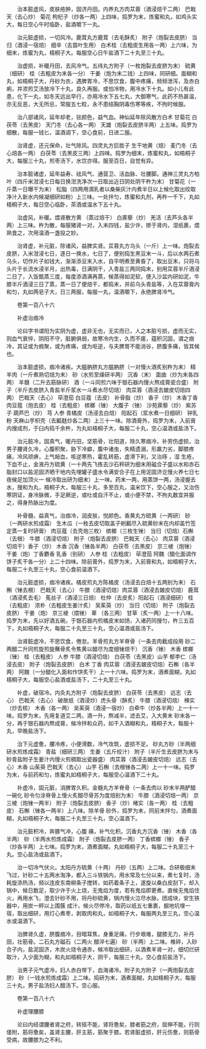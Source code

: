 <!-- { "loadSidebar": true } -->
　　治本脏虚风，皮肤疮肿，固济丹田。内养丸方肉苁蓉（酒浸焙干二两） 巴戟天（去心炒） 菊花 枸杞子（炒各一两）上四味，捣罗为末，炼蜜和丸，如鸡头实大，每日空心午时临卧，盐酒嚼下一丸。

　　治元脏虚损，一切风冷。鹿茸丸方鹿茸（去毛酥炙） 附子（炮裂去皮脐） 当归（酒浸一宿焙） 细辛（去苗叶生用） 白术桂（去粗皮生用各一两）上六味，为细末，炼蜜为丸，梧桐子大。每服空心日午盐酒下二十丸至三十丸。

　　治虚损，补暖丹田，去风冷气。五纬丸方附子（一枚炮裂去皮脐为末） 硫黄（细研） 桂（去粗皮为末各一分） 干姜（炮为末二钱）上四味，同研细。面糊和丸，如梧桐子大，丹砂为衣，遇脾胃冷，不思饮食，腹中疼痛，频频泄泻，及赤白痢，并浓煎艾汤放冷下十丸，良久再服。或怕冷物，用冷水下十丸。如小儿有此患，化下一丸，如冬天远出早行，亦用冷水下五七丸，大御寒气，此药不热甚温，亦无反恶，大无所忌，常服五七粒，永不患结胸阴毒伤寒等疾，不拘时候服。

　　治八部诸风，延年却老，驻颜色，益气血。神仙延年除风散方白术 甘菊花 白茯苓（去黑皮） 天门冬（去心各一两） 天雄（炮裂去皮脐半两）上五味。捣罗为细散，每服一钱匕，温酒调下，空心食前，日进二服。

　　治肾虚，还元保命，壮气除风。四灵丸方巨胜子 生干地黄（焙） 麦门冬（去心焙各一两） 白茯苓（去黑皮三两）上四味。捣罗为细末，炼蜜和丸，如梧桐子大，每服三十丸，煎枣汤下，水饮亦得。服至百日，自觉有异。

　　治本脏诸虚，延年益寿、祛风气、通营卫、活血脉、壮腰脚。通神三灵丸方柏叶（四斤米泔浸七日每日换泔洗净次一日取出近日阴处阴干杵为末） 甘菊花（一斤蒸一日曝干为末） 松脂（四两用滴乳者以桑柴灰汁内煮半日以上候化取出绞取净汁入新水内候凝细研如粉）上三味。一处拌匀，炼蜜和丸剂，再杵一千下，丸如梧桐子大，每日空心临卧，茶酒或温水下五十丸。

　　治虚风，补暖。煨肾散方黄 （蒸过焙干） 白蒺藜（炒） 羌活（去芦头各半两）上三味。杵为散，每服猪肾一对，入末四钱，盐少许，掺于肾内，湿纸裹，煨熟食之，次用温酒一盏投之妙。

　　治肾虚，补元脏，除诸风，益脾实肾。苁蓉丸方乌头（一斤）上一味。炮裂去皮脐，入米泔浸七日，逐日一换水，七日了，便别捣生黑豆末一斗，后以水两石煮乌头，切作片子如钱大，渐渐添豆末入水，自平明煮至黄昏了，取出豆末，只将乌头片于长流水浸半月，出热毒，日满阴干，入青盐三两同捣末，别用苁蓉半斤酒浸二日了，入饭甑蒸三度，每度添酒满再蒸，候蒸得如泥软，便入沙盆内研如泥，牛膝半斤酒浸三日了蒸，蒸一日了便焙干，都捣末，并前乌头青盐等，入在苁蓉膏内和匀，丸如两皂子大，日三两服，每服一丸，温酒嚼下，永绝脾肾冷气。

　　卷第一百八十六

　　补虚治痼冷

　　论曰字书谓阳为实阴为虚，虚非无也，无实而已，人之本脏亏损，虚而无实，则血气衰悴，阴阳不守，脏腑俱弱，故寒冷内生，久而不瘥，蕴积沉固，谓之痼冷，其证或为瘕聚，或为疼痛，或为呕逆，与夫脾胃不能消谷，脐腹多痛，皆其候也。

　　治本脏虚损，痼冷诸疾。大腽肭脐丸方腽肭脐（一对慢火酒炙别杵为末） 精羊肉（一斤煮熟切焙为末） 砂（水煎至燥研半两） 沉香（末） 面曲（炒为末各四两） 羊髓（二升去筋脉研） 酒（一斗同煎六味于银石器内慢火熬成膏瓷合盛） 附子（半斤去皮脐入青盐半斤浆水一斗煮水尽切焙） 肉苁蓉（酒浸去皴皮切焙四两） 巴戟天（去心） 荜澄茄 白豆蔻（去皮） 补骨脂（炒） 香子（炒） 木香丁香肉豆蔻（炮去皮） 桂（去粗皮） 槟榔（锉） 大腹子（锉） 沙苑蒺藜（炒） 紫苏子 葫芦巴（炒） 芎 人参 青橘皮（汤浸去白焙） 阳起石（浆水煮一日细研） 钟乳粉 天麻山芋枳壳（去瓤麸炒各二两）上三十一味。除酒膏外，捣罗为末，入前膏内搜成剂，于臼内捣千余杵，为丸如梧桐子大，每服二十丸，空心温酒或盐汤下。

　　治元脏冷，固真气，暖丹田，坚筋骨，壮阳道，除久寒痼冷，补劳伤虚损，治男子腰肾久冷，心腹积聚，胁下冷癖，腹中诸虫，失精遗溺，形羸力劣，脚膝疼痛，冷风顽痹，上气衄血，咳逆寒热，霍乱转筋，虚滑下利，又治痔 ，湿 生疮，下血不止，金液丹方硫黄（一十两先飞拣去沙石秤研为细末用磁合子盛以水和赤石脂封口以盐泥固济晒干地内先埋罐子盛水令满安合子在上用泥固济讫慢火养七日七夜候足加顶火一 候冷取出研为细末）上一味。药末一两，用蒸饼一两，汤浸握去水，搜和为丸，梧桐子大，每服三十丸，多至百丸，温米饮下，空心服之，又治伤寒阴证，身冷脉微，手足厥逆，或吐或自汗不止，或小便不禁，不拘丸数宜并服之，得身热脉出为度。

　　补骨髓，益真气，治痼冷，润皮肤，悦颜色。香黄丸方硫黄（一两研） 砂（一两研水煎成霜） 生木瓜（一枚去皮切取盖子剜瓤尽入硫黄砂末在内却盖竹签定蒸一复时研膏） 肉豆蔻（去壳炮三枚） 槟榔（三枚生锉） 当归（切焙）石槲（去根） 牛膝（酒浸切焙） 附子（炮裂去皮脐） 巴戟天（去心） 肉苁蓉（酒浸切焙干）香子（炒） 木香 沉香（锉各半两） 白茯苓（去黑皮） 京三棱（炮锉） 干姜（炮）丁香麝香 乳香（别研） 人参 桂（去粗皮） 荜澄茄 阿魏（醋化面调作饼子炙干各一分）上二十四味。除前膏外，捣罗为末，入前膏和丸，如梧桐子大，每服二十丸至三十丸，空心食前温酒下。

　　治元脏虚损，痼冷诸疾。橘皮煎丸方陈橘皮（汤浸去白焙十五两别为末） 石槲（锉去根） 巴戟天（去心） 牛膝（酒浸切焙）肉苁蓉（酒浸去皴皮切焙） 鹿茸（酒浸炙去毛） 菟丝子（酒浸三日焙） 杜仲（去皮炙）阳起石（酒浸细研） 桂（去粗皮） 浓朴（去粗皮生姜汁炙） 吴茱萸（炒） 当归（切焙） 附子（炮裂去皮脐） 干姜（炮） 京三棱（煨锉） 萆 （各三两） 甘草（炙一两）上一十八味。捣罗为末，先以好酒五碗。于银石器内煎橘皮末如饧，入诸药同搜匀，杵三五百下，丸如梧桐子大，每服二十丸至三十丸，空心温酒或盐汤下。

　　治肾脏虚冷，不思饮食，倦怠。羊骨煎丸方羊脊骨（一条去肉截成段用 砂二两醋二升同煎旋煎旋蘸骨炙令焦黄以醋尽为度细锉焙干） 沉香（锉） 木香 槟榔（锉） 桂（去粗皮） 人参 牛膝（酒浸切焙） 白茯苓（去黑皮）山芋 郁李仁（汤浸去皮） 附子（炮裂去皮脐） 白术 丁香 肉苁蓉（酒浸去皴皮切焙）石槲（各半两） 阿魏（一分醋化入面和作饼炙干）上一十六味。捣罗为末，酒煮面糊，丸如梧桐子大，每服空心盐酒或盐汤下，二十丸至三十丸。

　　补虚，破宿冷。内灸丸方附子（炮裂去皮脐） 白茯苓（去黑皮） 远志（去心） 巴戟天（去心） 破故纸（酒浸炒）虎头骨（酥炙） 牛膝（酒浸切焙） 楝实（炒去核） 木香（各一两） 吴茱萸（酒浸一宿炒） 白牵牛（炒各半两）上一十一味。捣罗为末，先用复道艾二两，酒一升，熬减半，滤去艾，入大黄末 砂末各一分，再于银石器内熬成膏，候冷拌和众药，如干入酒糊和丸，梧桐子大，每服十丸，早晚盐汤下。

　　治下元虚惫，腰冷疼，小便滑数，冷气攻筑，虚损不足。 砂丸方砂（半两细研水煎炼成霜） 青盐（细研三两） 生姜（五斤绞汁） 附子（半斤生去皮脐为末与 砂青盐附子生姜汁内慢火煎稠取出瓷器盛） 肉苁蓉（酒浸去皴皮切焙） 远志（去心）木香 山茱萸 巴戟天（去心） 山芋 石槲（去根锉各二两）上一十一味。捣罗为末，与前药和匀，炼蜜丸如梧桐子大，每服空心温酒下二十丸。

　　补虚冷，固元脏，消脾胃久积。金髓丸方羊脊骨（一条去肉以 砂末半两酽醋一碗化 砂令匀涂脊骨上慢火炙醋尽骨苏为度焙别为末） 牛膝（酒浸切焙一两） 京三棱（炮锉一两半） 附子（炮裂去皮脐） 香子（炒）楮实（各一两） 桂（去粗皮） 石槲（锉各一两半）上八味。除羊骨 砂外，捣罗为末，同前末拌匀，酒煮面糊，丸如梧桐子大，每服二十丸至三十丸，空心温酒下。

　　治元脏积冷，奔豚气冲，心腹 痛，补气化积。沉香丸方沉香（锉） 木香（各半两） 砂（半两水煎炼成霜） 附子（炮裂去皮脐一两） 丁香槟榔（锉） 香子（炒各半两）上七味。捣罗为末，酒煮面糊，丸如梧桐子大，每服二十丸至三十丸。空心盐汤或盐酒下。

　　治一切冷气伏火。太阳丹方硫黄（十两） 丹砂（五两）上二味。合研极细末飞过，针砂二十五两水淘净，都入三斗铁锅内，用水常及七分以来，煮七复时，汤耗旋添热汤，频以连皮东南柳条子搅转，如药着条子上，遂旋以桑白皮刮下，却入锅中，候日数足，取少许于火上烧，无鬼焰为度，若有鬼焰即更煮。直候无鬼焰住火，再用水飞，澄去针砂不用，将丹砂硫黄，锅内慢火泣尽水脉，团成块，安生铁器中，用炭一秤以上围簇 成汁，候火尽停冷，取药以纸五七重裹，掘地坑埋一宿，取出细研，用灯心煮枣，剥取肉和丸，如梧桐子大，每服两丸至三丸，空心温水或温酒下。

　　治脾肾久虚，脐腹痼冷，目暗耳焦，身重足痛，行步艰难，腿膝无力，补丹田，壮筋骨。二石丸方磁石（二两火 醋淬七遍） 砂（半两）上二味。椎碎，入砂合子内，盐泥固济，木炭火烧令通赤，候冷取出细研，以酒煮羊肾一对，细切烂研取汁，入少面为糊，和丸如梧桐子大，阴干，每服三十丸，空心食前盐汤下。

　　治男子元气虚冷，妇人赤白带下，血海诸冷。附子丸方附子（一两炮裂去皮脐） 砂（一钱水煎炼成霜）上二味。捣研为末，酒煮面糊，丸如梧桐子大，每服三十丸，男子盐汤妇人醋汤下。空心服。

　　卷第一百八十六

　　补虚理腰膝

　　论曰内经谓腰者肾之府，转摇不能，肾将惫矣，膝者筋之府，屈伸不能，行则偻附，筋将惫矣，盖肾主腰，肝主筋，筋聚于膝。若肾脏虚损，肝元伤惫，则筋骨受病，故腰膝为之不利。

